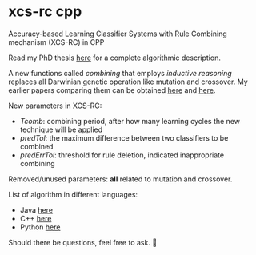 # xcs-rc cpp
Accuracy-based Learning Classifier Systems with Rule Combining mechanism (XCS-RC) in CPP

Read my PhD thesis <a href="https://publikationen.bibliothek.kit.edu/1000046880">here</a> for a complete algorithmic description.

A new functions called <i>combining</i> that employs <i>inductive reasoning</i> replaces all Darwinian genetic operation like mutation and crossover. My earlier papers comparing them can be obtained <a href="https://link.springer.com/chapter/10.1007/978-3-642-17298-4_30">here</a> and <a href="https://dl.acm.org/citation.cfm?id=2331009">here</a>.

New parameters in XCS-RC:
<ul>
  <li><i>Tcomb</i>: combining period, after how many learning cycles the new technique will be applied</li>
  <li><i>predTol</i>: the maximum difference between two classifiers to be combined
  <li><I>predErrTol</i>: threshold for rule deletion, indicated inappropriate combining
</ul>

Removed/unused parameters: <b>all</b> related to mutation and crossover.

List of algorithm in different languages:
<ul>
<li> Java <a href="https://github.com/nuggfr/xcs-rc-java">here</a>
<li> C++ <a href="https://github.com/nuggfr/xcs-rc-cpp">here</a>
<li> Python <a href="https://github.com/nuggfr/xcs-rc-python">here</a>
</ul>

Should there be questions, feel free to ask. &#128578;
